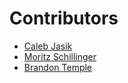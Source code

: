# Contributors

- [Caleb Jasik](https://github.com/jasikpark)
- [Moritz Schillinger](https://github.com/schilli91)
- [Brandon Temple](https://github.com/Brand-Temp)
